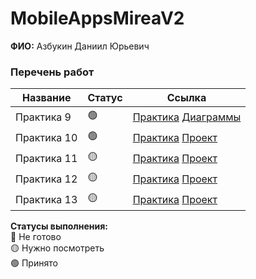 # MobileAppsMireaV2

**ФИО:** Азбукин Даниил Юрьевич

### Перечень работ

Название            | Статус | Ссылка
--------------------|--------|--------
Практика 9 | 🟢 | <a href="https://github.com/MalakaVoid/MobileAppsMireaV2/tree/main/Lesson_9">Практика</a> <a href="https://github.com/MalakaVoid/MobileAppsMireaV2/blob/main/BooksProject/README.md">Диаграммы</a>
Практика 10 | 🟢 | <a href="https://github.com/MalakaVoid/MobileAppsMireaV2/tree/main/Lesson_10">Практика</a> [Проект](https://github.com/MalakaVoid/MobileAppsMireaV2/tree/main/BooksProject)
Практика 11 | 🟡 | <a href="https://github.com/MalakaVoid/MobileAppsMireaV2/tree/main/Lesson_11">Практика</a> [Проект](https://github.com/MalakaVoid/MobileAppsMireaV2/tree/main/BooksProject)
Практика 12 | 🟡 | <a href="https://github.com/MalakaVoid/MobileAppsMireaV2/tree/main/Lesson_12">Практика</a> [Проект](https://github.com/MalakaVoid/MobileAppsMireaV2/tree/main/BooksProject)
Практика 13 | 🟡 | <a href="https://github.com/MalakaVoid/MobileAppsMireaV2/tree/main/Lesson_13">Практика</a> [Проект](https://github.com/MalakaVoid/MobileAppsMireaV2/tree/main/BooksProject)

**Статусы выполнения:** <br>
🔴 Не готово <br>
🟡 Нужно посмотреть <br>
🟢 Принято <br>
